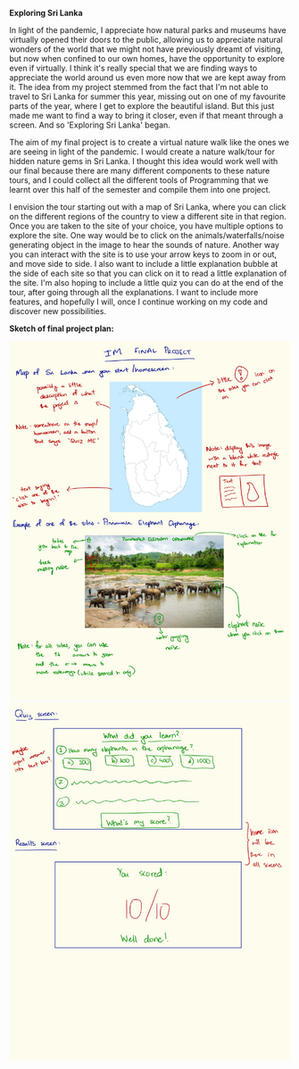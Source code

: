 **Exploring Sri Lanka**

In light of the pandemic, I appreciate how natural parks and museums have virtually opened their doors to the public, allowing us to appreciate natural wonders of the world that we might not have previously dreamt of visiting, but now when confined to our own homes, have the opportunity to explore even if virtually. I think it's really special that we are finding ways to appreciate the world around us even more now that we are kept away from it. The idea from my project stemmed from the fact that I'm not able to travel to Sri Lanka for summer this year, missing out on one of my favourite parts of the year, where I get to explore the beautiful island. But this just made me want to find a way to bring it closer, even if that meant through a screen. And so 'Exploring Sri Lanka' began.

The aim of my final project is to create a virtual nature walk like the ones we are seeing in light of the pandemic. I would create a nature walk/tour for hidden nature gems in Sri Lanka. I thought this idea would work well with our final because there are many different components to these nature tours, and I could collect all the different tools of Programming that we learnt over this half of the semester and compile them into one project. 

I envision the tour starting out with a map of Sri Lanka, where you can click on the different regions of the country to view a different site in that region. Once you are taken to the site of your choice, you have multiple options to explore the site. One way would be to click on the animals/waterfalls/noise generating object in the image to hear the sounds of nature. Another way you can interact with the site is to use your arrow keys to zoom in or out, and move side to side. I also want to include a little explanation bubble at the side of each site so that you can click on it to read a little explanation of the site. I'm also hoping to include a little quiz you can do at the end of the tour, after going through all the explanations. I want to include more features, and hopefully I will, once I continue working on my code and discover new possibilities. 

**Sketch of final project plan:**

![](sketch1.jpg)
![](sketch2.jpg)
